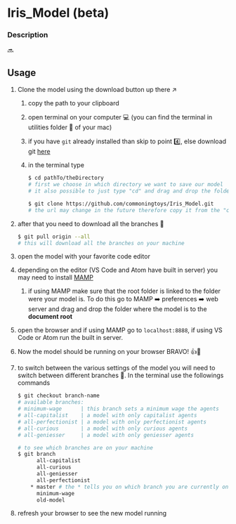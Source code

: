 # Iris_Model (beta)

### Description

🔜

## Usage

1. Clone the model using the download button up there ↗️

   1. copy the path to your clipboard

   2. open terminal on your computer 💻 (you can find the terminal in utilities folder 📁 of your mac)

   3. if you have `git` already installed than skip to point 4️⃣, else download git [here](https://git-scm.com/download/mac)

   4. in the terminal type

      ```bash
      $ cd pathTo/theDirectory
      # first we choose in which directory we want to save our model
      # it also possible to just type "cd" and drag and drop the folder were you want the model to be saved onto the terminal
      
      $ git clone https://github.com/commoningtoys/Iris_Model.git
      # the url may change in the future therefore copy it from the "clone or download" window on the github page
      ```

2. after that you need to download all the branches 🎋

   ```bash
   $ git pull origin --all
   # this will download all the branches on your machine
   ```

3. open the model with your favorite code editor

4. depending on the editor (VS Code and Atom have built in server) you may need to install [MAMP](https://www.mamp.info/en/downloads/#mac)

   1. if using MAMP make sure that the root folder is linked to the folder were your model is. To do this go to MAMP ➡️ preferences ➡️ web server and drag and drop the folder where the model is to the __document root__

5. open the browser  and if using MAMP go to `localhost:8888`, if using VS Code or Atom run the built in server. 

6. Now the model should be running  on your browser BRAVO! 👍👏 

7. to switch between the various settings of the model you will need to switch between different branches 🎋. In the terminal use the followings commands

   ```bash
   $ git checkout branch-name
   # available branches:
   # minimum-wage      | this branch sets a minimum wage the agents
   # all-capitalist    | a model with only capitalist agents
   # all-perfectionist | a model with only perfectionist agents
   # all-curious       | a model with only curious agents
   # all-geniesser     | a model with only geniesser agents
   
   # to see which branches are on your machine
   $ git branch
         all-capitalist
         all-curious
         all-geniesser
         all-perfectionist
       * master # the * tells you on which branch you are currently on
         minimum-wage
         old-model
   ```

8. refresh your browser to see the new model running
